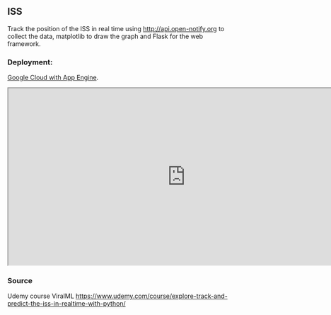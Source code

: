 ## ISS

Track the position of the ISS in real time using http://api.open-notify.org to collect the data, matplotlib to draw the graph and Flask for the web framework.

### Deployment:

[Google Cloud with App Engine](https://iss-dot-lklv-project-276704.df.r.appspot.com/).

<iframe  width="800" height="400" src="https://iss-dot-lklv-project-276704.df.r.appspot.com/"></iframe>

### Source
Udemy course ViralML
https://www.udemy.com/course/explore-track-and-predict-the-iss-in-realtime-with-python/

